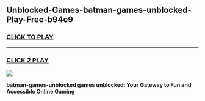 
## Unblocked-Games-batman-games-unblocked-Play-Free-b94e9
<h3>
<a href="https://premium76.site?title=batman-games-unblocked&ref=18A1">CLICK TO PLAY</a></h3>
<hr>

<h3>
<a href="https://premium76.site?title=batman-games-unblocked&ref=18A1">CLICK 2 PLAY</a>
  
</h3>

<a href="https://premium76.site?title=batman-games-unblocked&ref=18A1"><img src="https://clearcache.store/games.png"></a>


**batman-games-unblocked games unblocked: Your Gateway to Fun and Accessible Online Gaming**
